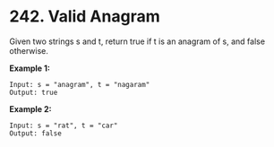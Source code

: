# 242. Valid Anagram
Given two strings s and t, return true if t is an anagram of s, and false otherwise.

**Example 1:**
```
Input: s = "anagram", t = "nagaram"
Output: true
```

**Example 2:**
```
Input: s = "rat", t = "car"
Output: false
```
